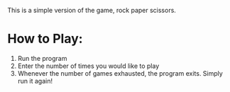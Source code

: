 This is a simple version of the game, rock paper scissors. 

# How to Play:
1. Run the program
2. Enter the number of times you would like to play
3. Whenever the number of games exhausted, the program exits. Simply run it again!
